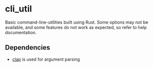 # cli_util
Basic command-line-utilities built using Rust. Some options may not be available, and some features do not work as expected, so refer to help documentation.

## Dependencies 
- [clap](https://github.com/clap-rs/clap) is used for argument parsing 


